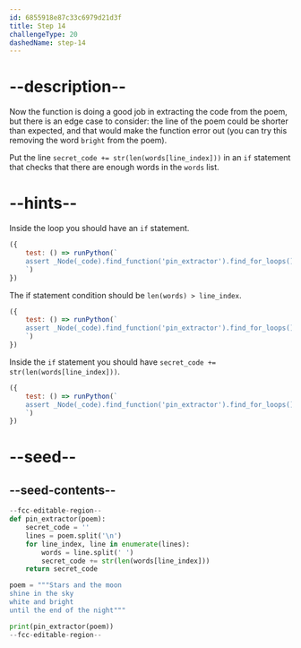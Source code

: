 ```yaml
---
id: 6855918e87c33c6979d21d3f
title: Step 14
challengeType: 20
dashedName: step-14
---
```


# --description--

Now the function is doing a good job in extracting the code from the poem, but there is an edge case to consider: the line of the poem could be shorter than expected, and that would make the function error out (you can try this removing the word `bright` from the poem).

Put the line `secret_code += str(len(words[line_index]))` in an `if` statement that checks that there are enough words in the `words` list.

# --hints--

Inside the loop you should have an `if` statement.

```js
({
    test: () => runPython(`
    assert _Node(_code).find_function('pin_extractor').find_for_loops()[0].find_bodies()[0].find_ifs()[0]
    `)
})
```

The if statement condition should be `len(words) > line_index`.


```js
({
    test: () => runPython(`
    assert _Node(_code).find_function('pin_extractor').find_for_loops()[0].find_bodies()[0].find_ifs()[0].find_conditions()[0].is_equivalent('len(words) > line_index')
    `)
})
```

Inside the `if` statement you should have `secret_code += str(len(words[line_index]))`.


```js
({
    test: () => runPython(`
    assert _Node(_code).find_function('pin_extractor').find_for_loops()[0].find_bodies()[0].find_if('len(words) > line_index').is_equivalent('if len(words) > line_index:\\n  secret_code += str(len(words[line_index]))')
    `)
})
```

# --seed--

## --seed-contents--

```py
--fcc-editable-region--
def pin_extractor(poem):
    secret_code = ''
    lines = poem.split('\n')
    for line_index, line in enumerate(lines):
        words = line.split(' ')
        secret_code += str(len(words[line_index]))
    return secret_code

poem = """Stars and the moon
shine in the sky
white and bright
until the end of the night"""

print(pin_extractor(poem))
--fcc-editable-region--

```
